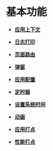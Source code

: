 # 基本功能



- **[应用上下文](js-apis-basic-features-app-context.md)**

- **[日志打印](js-apis-basic-features-logs.md)**

- **[页面路由](js-apis-basic-features-routes.md)**

- **[弹窗](js-apis-basic-features-pop-up.md)**

- **[应用配置](js-apis-basic-features-configuration.md)**

- **[定时器](js-apis-basic-features-timer.md)**

- **[设置系统时间](js-apis-system-time.md)**

- **[动画](js-apis-basic-features-animator.md)**

- **[应用打点](js-apis-hiappevent.md)**

- **[性能打点](js-apis-bytrace.md)**